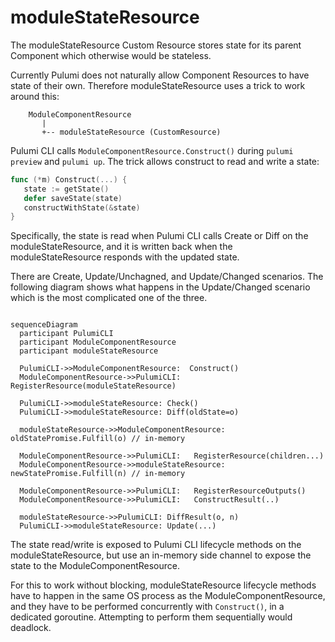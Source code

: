 # moduleStateResource

The moduleStateResource Custom Resource stores state for its parent Component which otherwise would
be stateless.

Currently Pulumi does not naturally allow Component Resources to have state of their own. Therefore
moduleStateResource uses a trick to work around this:

```
    ModuleComponentResource
       |
       +-- moduleStateResource (CustomResource)

```

Pulumi CLI calls `ModuleComponentResource.Construct()` during `pulumi preview` and `pulumi up`. The
trick allows construct to read and write a state:

``` go
func (*m) Construct(...) {
   state := getState()
   defer saveState(state)
   constructWithState(&state)
}
```

Specifically, the state is read when Pulumi CLI calls Create or Diff on the moduleStateResource, and
it is written back when the moduleStateResource responds with the updated state.

There are Create, Update/Unchagned, and Update/Changed scenarios. The following diagram shows what
happens in the Update/Changed scenario which is the most complicated one of the three.

``` mermaid

sequenceDiagram
  participant PulumiCLI
  participant ModuleComponentResource
  participant moduleStateResource

  PulumiCLI->>ModuleComponentResource:  Construct()
  ModuleComponentResource->>PulumiCLI:  RegisterResource(moduleStateResource)

  PulumiCLI->>moduleStateResource: Check()
  PulumiCLI->>moduleStateResource: Diff(oldState=o)

  moduleStateResource->>ModuleComponentResource:    oldStatePromise.Fulfill(o) // in-memory

  ModuleComponentResource->>PulumiCLI:   RegisterResource(children...)
  ModuleComponentResource->>moduleStateResource:    newStatePromise.Fulfill(n) // in-memory

  ModuleComponentResource->>PulumiCLI:   RegisterResourceOutputs()
  ModuleComponentResource->>PulumiCLI:   ConstructResult(..)

  moduleStateResource->>PulumiCLI: DiffResult(o, n)
  PulumiCLI->>moduleStateResource: Update(...)

```

The state read/write is exposed to Pulumi CLI lifecycle methods on the moduleStateResource, but use
an in-memory side channel to expose the state to the ModuleComponentResource.

For this to work without blocking, moduleStateResource lifecycle methods have to happen in the same
OS process as the ModuleComponentResource, and they have to be performed concurrently with
`Construct()`, in a dedicated goroutine. Attempting to perform them sequentially would deadlock.
